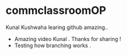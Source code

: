 # commclassroomOP

Kunal Kushwaha learing github amazing..
- Amazing video Kunal . Thanks for sharing !
- Testing how  branching works .
